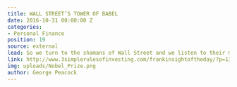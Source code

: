 ```yaml
---
title: WALL STREET’S TOWER OF BABEL
date: 2016-10-31 00:00:00 Z
categories:
- Personal Finance
position: 19
source: external
lead: So we turn to the shamans of Wall Street and we listen to their magical incantations.
link: http://www.3simplerulesofinvesting.com/frankinsightoftheday/?p=1323
img: uploads/Nobel_Prize.png
author: George Peacock
---
```


